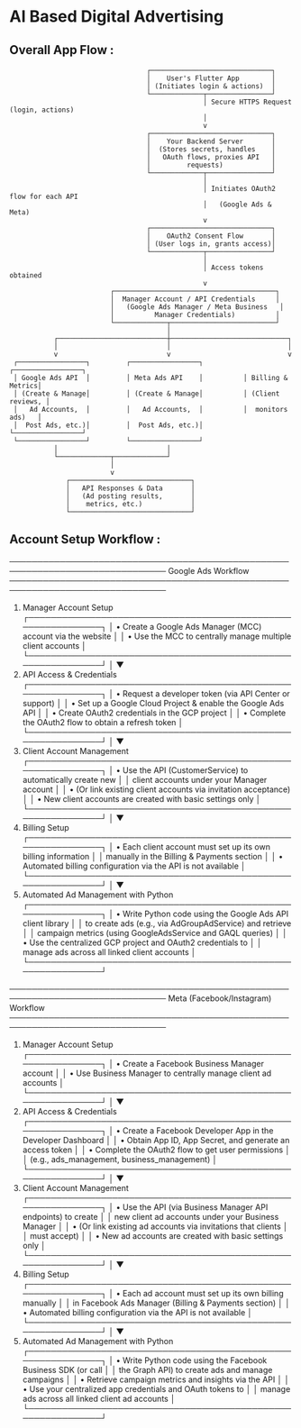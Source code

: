 # AI Based Digital Advertising

## Overall App Flow : 
                                      ┌──────────────────────────────┐
                                      │    User's Flutter App        │
                                      │ (Initiates login & actions)  │
                                      └─────────────┬────────────────┘
                                                    │ Secure HTTPS Request (login, actions)
                                                    │
                                                    v
                                      ┌──────────────────────────────┐
                                      │    Your Backend Server       │
                                      │  (Stores secrets, handles    │
                                      │   OAuth flows, proxies API   │
                                      │         requests)            │
                                      └─────────────┬────────────────┘
                                                    │
                                                    │ Initiates OAuth2 flow for each API
                                                    │   (Google Ads & Meta)
                                                    v
                                      ┌──────────────────────────────┐
                                      │    OAuth2 Consent Flow       │
                                      │ (User logs in, grants access)│
                                      └─────────────┬────────────────┘
                                                    │
                                                    │ Access tokens obtained
                                                    v
                             ┌────────────────────────────────────────┐
                             │  Manager Account / API Credentials     │
                             │   (Google Ads Manager / Meta Business   │
                             │          Manager Credentials)          │
                             └─────────────┬──────────────────────────┘
                                           │
               ┌───────────────────────────┼─────────────────────────────┐
               │                           │                             │
               v                           v                             v
     ┌─────────────────┐         ┌─────────────────┐          ┌─────────────────┐
     │ Google Ads API  │         │ Meta Ads API    │          │ Billing & Metrics│
     │ (Create & Manage│         │ (Create & Manage│          │ (Client reviews, │
     │   Ad Accounts,  │         │   Ad Accounts,  │          │  monitors ads)   │
     │  Post Ads, etc.)│         │  Post Ads, etc.)│          └─────────────────┘
     └─────────────────┘         └─────────────────┘
               │                           │
               └─────────────┬─────────────┘
                             │
                             v
                  ┌──────────────────────────────┐
                  │   API Responses & Data       │
                  │   (Ad posting results,       │
                  │    metrics, etc.)            │
                  └──────────────────────────────┘

## Account Setup Workflow : 
──────────────────────────────────────────────────────────────────────────────
                           Google Ads Workflow
──────────────────────────────────────────────────────────────────────────────
 1. Manager Account Setup
    ┌─────────────────────────────────────────────────────────────┐
    │ • Create a Google Ads Manager (MCC) account via the website   │
    │ • Use the MCC to centrally manage multiple client accounts    │
    └─────────────────────────────────────────────────────────────┘
            │
            ▼
 2. API Access & Credentials
    ┌─────────────────────────────────────────────────────────────┐
    │ • Request a developer token (via API Center or support)       │
    │ • Set up a Google Cloud Project & enable the Google Ads API   │
    │ • Create OAuth2 credentials in the GCP project                │
    │ • Complete the OAuth2 flow to obtain a refresh token          │
    └─────────────────────────────────────────────────────────────┘
            │
            ▼
 3. Client Account Management
    ┌─────────────────────────────────────────────────────────────┐
    │ • Use the API (CustomerService) to automatically create new   │
    │   client accounts under your Manager account                  │
    │ • (Or link existing client accounts via invitation acceptance) │
    │ • New client accounts are created with basic settings only     │
    └─────────────────────────────────────────────────────────────┘
            │
            ▼
 4. Billing Setup
    ┌─────────────────────────────────────────────────────────────┐
    │ • Each client account must set up its own billing information  │
    │   manually in the Billing & Payments section                  │
    │ • Automated billing configuration via the API is not available │
    └─────────────────────────────────────────────────────────────┘
            │
            ▼
 5. Automated Ad Management with Python
    ┌─────────────────────────────────────────────────────────────┐
    │ • Write Python code using the Google Ads API client library    │
    │   to create ads (e.g., via AdGroupAdService) and retrieve       │
    │   campaign metrics (using GoogleAdsService and GAQL queries)    │
    │ • Use the centralized GCP project and OAuth2 credentials to     │
    │   manage ads across all linked client accounts                  │
    └─────────────────────────────────────────────────────────────┘

──────────────────────────────────────────────────────────────────────────────
                         Meta (Facebook/Instagram) Workflow
──────────────────────────────────────────────────────────────────────────────
 1. Manager Account Setup
    ┌─────────────────────────────────────────────────────────────┐
    │ • Create a Facebook Business Manager account                │
    │ • Use Business Manager to centrally manage client ad accounts │
    └─────────────────────────────────────────────────────────────┘
            │
            ▼
 2. API Access & Credentials
    ┌─────────────────────────────────────────────────────────────┐
    │ • Create a Facebook Developer App in the Developer Dashboard   │
    │ • Obtain App ID, App Secret, and generate an access token        │
    │ • Complete the OAuth2 flow to get user permissions              │
    │   (e.g., ads_management, business_management)                   │
    └─────────────────────────────────────────────────────────────┘
            │
            ▼
 3. Client Account Management
    ┌─────────────────────────────────────────────────────────────┐
    │ • Use the API (via Business Manager API endpoints) to create    │
    │   new client ad accounts under your Business Manager            │
    │ • (Or link existing ad accounts via invitations that clients    │
    │   must accept)                                                  │
    │ • New ad accounts are created with basic settings only           │
    └─────────────────────────────────────────────────────────────┘
            │
            ▼
 4. Billing Setup
    ┌─────────────────────────────────────────────────────────────┐
    │ • Each ad account must set up its own billing manually          │
    │   in Facebook Ads Manager (Billing & Payments section)          │
    │ • Automated billing configuration via the API is not available   │
    └─────────────────────────────────────────────────────────────┘
            │
            ▼
 5. Automated Ad Management with Python
    ┌─────────────────────────────────────────────────────────────┐
    │ • Write Python code using the Facebook Business SDK (or call     │
    │   the Graph API) to create ads and manage campaigns              │
    │ • Retrieve campaign metrics and insights via the API             │
    │ • Use your centralized app credentials and OAuth tokens to       │
    │   manage ads across all linked client ad accounts                  │
    └─────────────────────────────────────────────────────────────┘

